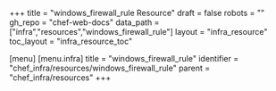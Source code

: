 +++
title = "windows_firewall_rule Resource"
draft = false
robots = ""
gh_repo = "chef-web-docs"
data_path = ["infra","resources","windows_firewall_rule"]
layout = "infra_resource"
toc_layout = "infra_resource_toc"

[menu]
  [menu.infra]
    title = "windows_firewall_rule"
    identifier = "chef_infra/resources/windows_firewall_rule"
    parent = "chef_infra/resources"
+++

<!-- The contents of this page are automatically generated from the windows_firewall_rule.yaml file in the data directory. -->
<!-- To suggest a change, edit the https://github.com/chef/chef/blob/master/lib/chef/resource/windows_firewall_rule.rb file
      and submit a pull request to the https://github.com/chef/chef repository. -->
